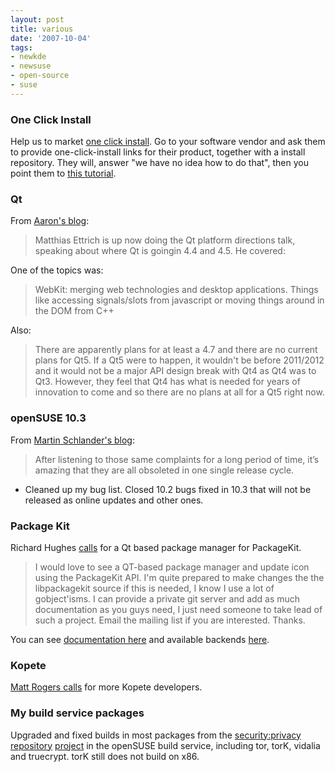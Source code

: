 ```yaml
---
layout: post
title: various
date: '2007-10-04'
tags:
- newkde
- newsuse
- open-source
- suse
---
```


### One Click Install

Help us to market [one click install][9]. Go to your software vendor and ask them to provide one-click-install links for their product, together with a install repository. They will, answer "we have no idea how to do that", then you point them to [this tutorial][11].

### Qt

From [Aaron's blog][6]:

> Matthias Ettrich is up now doing the Qt platform directions talk, speaking about where Qt is goingin 4.4 and 4.5. He covered:

One of the topics was:

> WebKit: merging web technologies and desktop applications. Things like accessing signals/slots from javascript or moving things around in the DOM from C++

Also:

> There are apparently plans for at least a 4.7 and there are no current plans for Qt5. If a Qt5 were to happen, it wouldn't be before 2011/2012 and it would not be a major API design break with Qt4 as Qt4 was to Qt3. However, they feel that Qt4 has what is needed for years of innovation to come and so there are no plans at all for a Qt5 right now.

### openSUSE 10.3

From [Martin Schlander's blog][7]:

> After listening to those same complaints for a long period of time, it’s amazing that they are all obsoleted in one single release cycle.

* Cleaned up my bug list. Closed 10.2 bugs fixed in 10.3 that will not be released as online updates and other ones.

### Package Kit

Richard Hughes [calls][2] for a Qt based package manager for PackageKit.

> I would love to see a QT-based package manager and update icon using the PackageKit API. I'm quite prepared to make changes the the libpackagekit source if this is needed, I know I use a lot of gobject'isms. I can provide a private git server and add as much documentation as you guys need, I just need someone to take lead of such a project. Email the mailing list if you are interested. Thanks.

You can see [documentation here][1] and available backends [here][4].

### Kopete

[Matt Rogers calls][3] for more Kopete developers.

### My build service packages

Upgraded and fixed builds in most packages from the [security:privacy repository][5] [project][10] in the openSUSE build service, including tor, torK, vidalia and truecrypt. torK still does not build on x86.

[1]: http://www.packagekit.org/wiki/index.php/Documentation  
 [2]: http://hughsient.livejournal.com/39850.html  
 [3]: http://matt.rogers.name/blog/2007/09/28/who-wants-to-be-a-kopete-developer/  
 [4]: http://www.packagekit.org/wiki/index.php/Backends  
 [5]: http://download.opensuse.org/repositories/security:/privacy/  
 [6]: http://aseigo.blogspot.com/2007/10/qt-roadmap.html  
 [7]: http://mschlander.wordpress.com/2007/10/03/weather-forecast-lizard-blizzard-coming/  
 [8]: http://www.cnr.com/  
 [9]: http://news.opensuse.org/?p=133  
 [10]: http://build.opensuse.org/project/monitor?project=security%3Aprivacy  
 [11]: http://en.opensuse.org/Publish_your_Software

